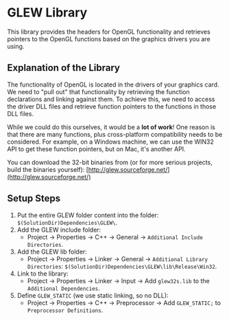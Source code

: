# GLEW Library

This library provides the headers for OpenGL functionality and retrieves pointers to the OpenGL functions based on the graphics drivers you are using.

## Explanation of the Library

The functionality of OpenGL is located in the drivers of your graphics card. We need to "pull out" that functionality by retrieving 
the function declarations and linking against them. To achieve this, we need to access the driver DLL files and retrieve function pointers 
to the functions in those DLL files.

While we could do this ourselves, it would be a **lot of work**! One reason is that there are many functions, 
plus cross-platform compatibility needs to be considered. For example, on a Windows machine, we can use the WIN32 API to get these function pointers, 
but on Mac, it's another API.

You can download the 32-bit binaries from (or for more serious projects, build the binaries yourself):
[http://glew.sourceforge.net/](http://glew.sourceforge.net/)

## Setup Steps

1. Put the entire GLEW folder content into the folder: `$(SolutionDir)Dependencies\GLEW\`.
2. Add the GLEW include folder:
   - Project -> Properties -> C++ -> General -> `Additional Include Directories`.
3. Add the GLEW lib folder:
   - Project -> Properties -> Linker -> General -> `Additional Library Directories`: `$(SolutionDir)Dependencies\GLEW\lib\Release\Win32`.
4. Link to the library:
   - Project -> Properties -> Linker -> Input -> Add `glew32s.lib` to the `Additional Dependencies`.
5. Define `GLEW_STATIC` (we use static linking, so no DLL):
   - Project -> Properties -> C++ -> Preprocessor -> Add `GLEW_STATIC;` to `Preprocessor Definitions`.
